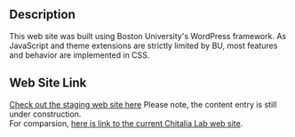 ## Description

This web site was built using Boston University's WordPress framework.  As JavaScript and theme extensions are strictly limited by BU, most features and behavior are implemented in CSS.

## Web Site Link
 [Check out the staging web site here](http://sites-staging.bu.edu/chitalialab/)    Please note, the content entry is still under construction.  
 For comparsion, [here is link to the current Chitalia Lab web site](http://sites.bu.edu/chitalialab/).